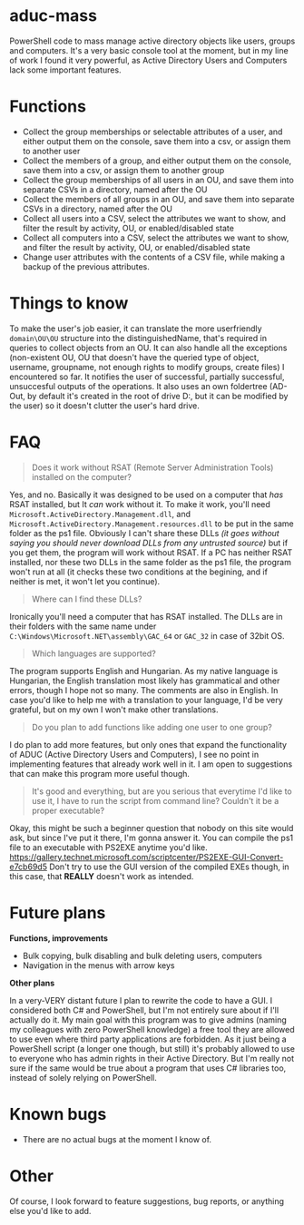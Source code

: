 # aduc-mass
PowerShell code to mass manage active directory objects like users, groups and computers.
It's a very basic console tool at the moment, but in my line of work I found it very powerful, as Active Directory Users and Computers lack some important features.

# Functions
* Collect the group memberships or selectable attributes of a user, and either output them on the console, save them into a csv, or assign them to another user
* Collect the members of a group, and either output them on the console, save them into a csv, or assign them to another group
* Collect the group memberships of all users in an OU, and save them into separate CSVs in a directory, named after the OU
* Collect the members of all groups in an OU, and save them into separate CSVs in a directory, named after the OU
* Collect all users into a CSV, select the attributes we want to show, and filter the result by activity, OU, or enabled/disabled state
* Collect all computers into a CSV, select the attributes we want to show, and filter the result by activity, OU, or enabled/disabled state
* Change user attributes with the contents of a CSV file, while making a backup of the previous attributes.

# Things to know
To make the user's job easier, it can translate the more userfriendly `domain\OU\OU` structure into the distinguishedName, that's required in queries to collect objects from an OU. It can also handle all the exceptions (non-existent OU, OU that doesn't have the queried type of object, username, groupname, not enough rights to modify groups, create files) I encountered so far. It notifies the user of successful, partially successful, unsuccesful outputs of the operations. It also uses an own foldertree (AD-Out, by default it's created in the root of drive D:, but it can be modified by the user) so it doesn't clutter the user's hard drive.

# FAQ
> Does it work without RSAT (Remote Server Administration Tools) installed on the computer?

Yes, and no. Basically it was designed to be used on a computer that *has* RSAT installed, but It *can* work without it. To make it work, you'll need `Microsoft.ActiveDirectory.Management.dll`, and `Microsoft.ActiveDirectory.Management.resources.dll` to be put in the same folder as the ps1 file. Obviously I can't share these DLLs *(it goes without saying you should never download DLLs from any untrusted source)* but if you get them, the program will work without RSAT. If a PC has neither RSAT installed, nor these two DLLs in the same folder as the ps1 file, the program won't run at all (it checks these two conditions at the begining, and if neither is met, it won't let you continue).

> Where can I find these DLLs?

Ironically you'll need a computer that has RSAT installed. The DLLs are in their folders with the same name under `C:\Windows\Microsoft.NET\assembly\GAC_64` or `GAC_32` in case of 32bit OS.

> Which languages are supported?

The program supports English and Hungarian. As my native language is Hungarian, the English translation most likely has grammatical and other errors, though I hope not so many. The comments are also in English. In case you'd like to help me with a translation to your language, I'd be very grateful, but on my own I won't make other translations.

> Do you plan to add functions like adding one user to one group?

I do plan to add more features, but only ones that expand the functionality of ADUC (Active Directory Users and Computers), I see no point in implementing features that already work well in it. I am open to suggestions that can make this program more useful though.

> It's good and everything, but are you serious that everytime I'd like to use it, I have to run the script from command line? Couldn't it be a proper executable?

Okay, this might be such a beginner question that nobody on this site would ask, but since I've put it there, I'm gonna answer it. You can compile the ps1 file to an executable with PS2EXE anytime you'd like. https://gallery.technet.microsoft.com/scriptcenter/PS2EXE-GUI-Convert-e7cb69d5 Don't try to use the GUI version of the compiled EXEs though, in this case, that **REALLY** doesn't work as intended.

# Future plans
**Functions, improvements**

* Bulk copying, bulk disabling and bulk deleting users, computers
* Navigation in the menus with arrow keys

**Other plans**

In a very-VERY distant future I plan to rewrite the code to have a GUI. I considered both C# and PowerShell, but I'm not entirely sure about if I'll actually do it. My main goal with this program was to give admins (naming my colleagues with zero PowerShell knowledge) a free tool they are allowed to use even where third party applications are forbidden. As it just being a PowerShell script (a longer one though, but still) it's probably allowed to use to everyone who has admin rights in their Active Directory. But I'm really not sure if the same would be true about a program that uses C# libraries too, instead of solely relying on PowerShell.


# Known bugs
* There are no actual bugs at the moment I know of.

# Other
Of course, I look forward to feature suggestions, bug reports, or anything else you'd like to add.
